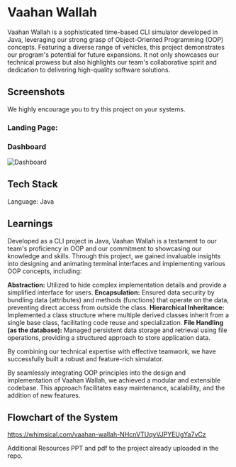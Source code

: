 # Vaahan Wallah

Vaahan Wallah is a sophisticated time-based CLI simulator developed in Java, leveraging our strong grasp of Object-Oriented Programming (OOP) concepts. Featuring a diverse range of vehicles, this project demonstrates our program's potential for future expansions. It not only showcases our technical prowess but also highlights our team's collaborative spirit and dedication to delivering high-quality software solutions.

## Screenshots

We highly encourage you to try this project on your systems.

### Landing Page:  
### Dashboard

![Dashboard](https://github.com/Akanksha2011/Vaahan_Wallah/raw/main/Dashboard.png)


## Tech Stack
Language: Java

## Learnings 

Developed as a CLI project in Java, Vaahan Wallah is a testament to our team's proficiency in OOP and our commitment to showcasing our knowledge and skills. Through this project, we gained invaluable insights into designing and animating terminal interfaces and implementing various OOP concepts, including:

**Abstraction:** Utilized to hide complex implementation details and provide a simplified interface for users.
**Encapsulation:** Ensured data security by bundling data (attributes) and methods (functions) that operate on the data, preventing direct access from outside the class.
**Hierarchical Inheritance:** Implemented a class structure where multiple derived classes inherit from a single base class, facilitating code reuse and specialization.
**File Handling (as the database):** Managed persistent data storage and retrieval using file operations, providing a structured approach to store application data.

By combining our technical expertise with effective teamwork, we have successfully built a robust and feature-rich simulator.

By seamlessly integrating OOP principles into the design and implementation of Vaahan Wallah, we achieved a modular and extensible codebase. This approach facilitates easy maintenance, scalability, and the addition of new features.

## Flowchart of the System
https://whimsical.com/vaahan-wallah-NHcnVTUqyVJPYEUgYa7vCz

Additional Resources
PPT and pdf to the project already uploaded in the repo.

